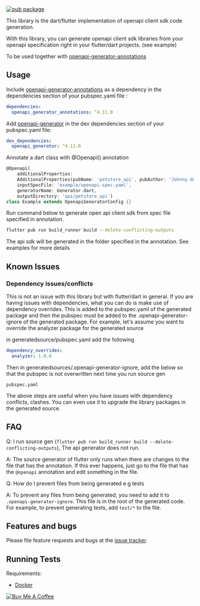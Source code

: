 [![pub package](https://img.shields.io/pub/v/openapi_generator.svg)](https://pub.dev/packages/openapi_generator)

This library is the dart/flutter implementation of openapi client sdk code generation.

With this library, you can generate openapi client sdk libraries from your openapi specification right in your
flutter/dart projects. (see example)

To be used together with [openapi-generator-annotations](https://pub.dev/packages/openapi_generator_annotations)

## Usage

Include [openapi-generator-annotations](https://pub.dev/packages/openapi_generator_annotations) as a dependency in the
dependencies section of your pubspec.yaml file :

```yaml
dependencies:
  openapi_generator_annotations: ^4.11.0
```

Add [openapi-generator](https://pub.dev/packages/openapi_generator) in the dev dependencies section of your pubspec.yaml
file:

```yaml
dev_dependencies:
  openapi_generator: ^4.11.0
```

Annotate a dart class with @Openapi() annotation

```dart
@Openapi(
    additionalProperties:
    AdditionalProperties(pubName: 'petstore_api', pubAuthor: 'Johnny dep'),
    inputSpecFile: 'example/openapi-spec.yaml',
    generatorName: Generator.dart,
    outputDirectory: 'api/petstore_api')
class Example extends OpenapiGeneratorConfig {}
```

Run command below to generate open api client sdk from spec file specified in annotation.

```cmd
flutter pub run build_runner build --delete-conflicting-outputs
```

The api sdk will be generated in the folder specified in the annotation. See examples for more details

## Known Issues

### Dependency issues/conflicts

This is not an issue with this library but with flutter/dart in general. If you are having issues with dependencies,
what
you can do is make use of dependency overrides. This is added to the pubspec.yaml of the generated package and then the
pubspec
must be added to the .openapi-generator-ignore of the generated package.
For example, let's assume you want to override the analyzer package for the generated source

in generatedsource/pubspec.yaml add the following

```yaml
dependency_overrides:
  analyzer: 1.0.0
```

Then in generatedsources/.openapi-generator-ignore, add the below so that the pubspec is not overwritten next time you
run source gen

```.gitignore
pubspec.yaml
```

The above steps are useful when you have issues with dependency conflicts, clashes. You can even use it to upgrade the
library packages in the generated source.

## FAQ

Q: I run source gen (`flutter pub run build_runner build --delete-conflicting-outputs`), The api generator does not run.

A: The source generator of flutter only runs when there are changes to the file that has the annotation. If this ever
happens, just go to the file that has the `@openapi` annotation and edit something in the file.

Q: How do I prevent files from being generated e.g tests

A: To prevent any files from being generated, you need to add it to ```.openapi-generator-ignore```. This file is in the
root of the generated code. For example, to prevent generating tests, add ```test/*``` to the file.

## Features and bugs

Please file feature requests and bugs at the [issue tracker][tracker].

[tracker]: https://github.com/gibahjoe/openapi-generator-dart/issues

## Running Tests

Requirements:

- [Docker](https://www.docker.com/products/docker-desktop/)

<a href="https://www.buymeacoffee.com/gibahjoe" target="_blank"><img src="https://bmc-cdn.nyc3.digitaloceanspaces.com/BMC-button-images/custom_images/orange_img.png" alt="Buy Me A Coffee" style="height: auto !important;width: auto !important;" ></a>
